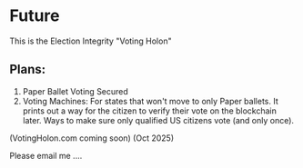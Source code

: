 # Future  

This is the Election Integrity "Voting Holon" 
## Plans:
1. Paper Ballet Voting Secured
1. Voting Machines: For states that won't move to only Paper ballets.  It prints out a way for the citizen to verify their vote on the blockchain later. Ways to make sure only qualified US citizens vote (and only once).


(VotingHolon.com coming soon)   (Oct 2025)

Please email me ....
